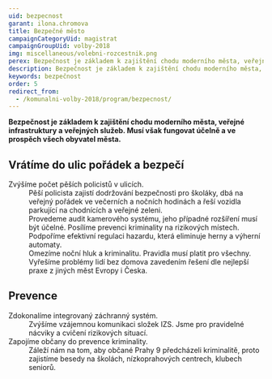 ```yaml
---
uid: bezpecnost
garant: ilona.chromova
title: Bezpečné město
campaignCategoryUid: magistrat
campaignGroupUid: volby-2018
img: miscellaneous/volebni-rozcestnik.png
perex: Bezpečnost je základem k zajištění chodu moderního města, veřejné infrastruktury a veřejných služeb. Musí však fungovat účelně a ve prospěch všech obyvatel města.
description: Bezpečnost je základem k zajištění chodu moderního města, veřejné infrastruktury a veřejných služeb. Musí však fungovat účelně a ve prospěch všech obyvatel města.
keywords: bezpečnost
order: 5
redirect_from:
  - /komunalni-volby-2018/program/bezpecnost/
---
```


**Bezpečnost je základem k zajištění chodu moderního města, veřejné infrastruktury a veřejných služeb. Musí však fungovat účelně a ve prospěch všech obyvatel města.**

## Vrátíme do ulic pořádek a bezpečí

<dl class="c-program-key-point-list">
    <dt>Zvýšíme počet pěších policistů v ulicích.<dt>
	<dd>Pěší policista zajistí dodržování bezpečnosti pro školáky, dbá na veřejný pořádek ve večerních a nočních hodinách a řeší vozidla parkující na chodnících a veřejné zeleni.</dd>
	<dd>Provedeme audit kamerového systému, jeho případné rozšíření musí být účelné. Posílíme prevenci kriminality na rizikových místech.</dd>
	<dd>Podpoříme efektivní regulaci hazardu, která eliminuje herny a výherní automaty.</dd>
    <dd>Omezíme noční hluk a kriminalitu. Pravidla musí platit pro všechny.</dd>
    <dd>Vyřešíme problémy lidí bez domova zavedením řešení dle nejlepší praxe z jiných měst Evropy i Česka.</dd>
</dl>

## Prevence

<dl class="c-program-key-point-list">
    <dt>Zdokonalíme integrovaný záchranný systém.</dt>
    <dd>Zvýšíme vzájemnou komunikaci složek IZS. Jsme pro pravidelné nácviky a cvičení rizikových situací.</dt>
    <dt>Zapojíme občany do prevence kriminality.</dt>
    <dd>Záleží nám na tom, aby občané Prahy 9 předcházeli kriminalitě, proto zajistíme besedy na školách, nízkoprahových centrech, klubech seniorů.</dd>
</dl>